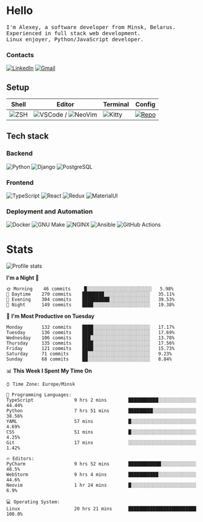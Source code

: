 # Hello

<p>
    <samp>
        I'm Alexey, a software developer from Minsk, Belarus.
        <br>
	Experienced in full stack web development.
	<br>
	Linux enjoyer, Python/JavaScript developer.
    </samp>
</p>

### Contacts

[![LinkedIn](https://img.icons8.com/fluency/48/000000/linkedin.png)](https://www.linkedin.com/in/dhvcc/)
[![Gmail](https://img.icons8.com/fluency/48/000000/gmail-new.png)](mailto:alexey.artishevskiy@gmail.com)

## Setup

| Shell | Editor | Terminal | Config |
|-------|--------|----------|--------|
| ![ZSH](https://img.shields.io/badge/-ZSH-000000?style=flat&logo=GNU-Bash) | ![VSCode](https://img.shields.io/badge/-VSCode-000000?style=flat&logo=Visual-Studio-Code&logoColor=0066b8) / ![NeoVim](https://img.shields.io/badge/-NeoVim-000000?style=flat&logo=Neovim) | ![Kitty](https://img.shields.io/badge/-Kitty-000000?style=flat&logo=Windows-Terminal) | [![Repo](https://img.shields.io/badge/-Repo-000000?style=flat&logo=Github)](https://github.com/dhvcc/configs)


## Tech stack

### Backend

![Python](https://img.shields.io/badge/-Python-black?style=flat&logo=Python&logoColor=FFE17E)
![Django](https://img.shields.io/badge/-Django-black?style=flat&logo=Django&logoColor=20AA76)
![PostgreSQL](https://img.shields.io/badge/-PostgreSQL-black?style=flat&logo=PostgreSQL)

### Frontend

![TypeScript](https://img.shields.io/badge/-TypeScript-black?style=flat&logo=TypeScript)
![React](https://img.shields.io/badge/-React-black?style=flat&logo=React)
![Redux](https://img.shields.io/badge/-Redux-black?style=flat&logo=Redux&logoColor=764ABC)
![MaterialUI](https://img.shields.io/badge/-MaterialUI-black?style=flat&logo=MUI&logoColor=9170c2)

### Deployment and Automation

![Docker](https://img.shields.io/badge/-Docker-black?style=flat&logo=Docker)
![GNU Make](https://img.shields.io/badge/-GNU%20Make-black?style=flat&logo=GNU)
![NGINX](https://img.shields.io/badge/-NGINX-black?style=flat&logo=NGINX&logoColor=009639)
![Ansible](https://img.shields.io/badge/-Ansible-black?style=flat&logo=Ansible)
![GitHub Actions](https://img.shields.io/badge/-GitHub%20Actions-black?style=flat&logo=GitHub-Actions)

# Stats

![Profile stats](https://github-readme-stats.dhvcc.vercel.app/api?username=dhvcc&hide_title=true&show_icons=true&count_private=true&theme=react&hide_border=true)

<!--START_SECTION:waka-->
**I'm a Night 🦉** 

```text
🌞 Morning    46 commits     █░░░░░░░░░░░░░░░░░░░░░░░░   5.98% 
🌆 Daytime    270 commits    ████████░░░░░░░░░░░░░░░░░   35.11% 
🌃 Evening    304 commits    ██████████░░░░░░░░░░░░░░░   39.53% 
🌙 Night      149 commits    ████░░░░░░░░░░░░░░░░░░░░░   19.38%

```
📅 **I'm Most Productive on Tuesday** 

```text
Monday       132 commits    ████░░░░░░░░░░░░░░░░░░░░░   17.17% 
Tuesday      136 commits    ████░░░░░░░░░░░░░░░░░░░░░   17.69% 
Wednesday    106 commits    ███░░░░░░░░░░░░░░░░░░░░░░   13.78% 
Thursday     135 commits    ████░░░░░░░░░░░░░░░░░░░░░   17.56% 
Friday       121 commits    ████░░░░░░░░░░░░░░░░░░░░░   15.73% 
Saturday     71 commits     ██░░░░░░░░░░░░░░░░░░░░░░░   9.23% 
Sunday       68 commits     ██░░░░░░░░░░░░░░░░░░░░░░░   8.84%

```


📊 **This Week I Spent My Time On** 

```text
⌚︎ Time Zone: Europe/Minsk

💬 Programming Languages: 
TypeScript               9 hrs 2 mins        ███████████░░░░░░░░░░░░░░   44.44% 
Python                   7 hrs 51 mins       █████████░░░░░░░░░░░░░░░░   38.56% 
YAML                     57 mins             █░░░░░░░░░░░░░░░░░░░░░░░░   4.69% 
CSS                      51 mins             █░░░░░░░░░░░░░░░░░░░░░░░░   4.25% 
Git                      17 mins             ░░░░░░░░░░░░░░░░░░░░░░░░░   1.42%

🔥 Editors: 
PyCharm                  9 hrs 52 mins       ████████████░░░░░░░░░░░░░   48.5% 
WebStorm                 9 hrs 4 mins        ███████████░░░░░░░░░░░░░░   44.6% 
Neovim                   1 hr 24 mins        █░░░░░░░░░░░░░░░░░░░░░░░░   6.9%

💻 Operating System: 
Linux                    20 hrs 21 mins      █████████████████████████   100.0%

```


<!--END_SECTION:waka-->
